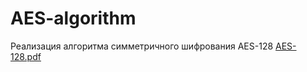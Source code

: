 # AES-algorithm
Реализация алгоритма симметричного шифрования AES-128
[AES-128.pdf](https://github.com/user-attachments/files/21334742/AES-128.pdf)
